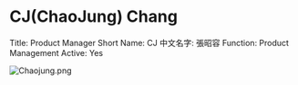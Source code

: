# CJ(ChaoJung) Chang

Title: Product Manager
Short Name: CJ
中文名字: 張昭容
Function: Product Management
Active: Yes

![Chaojung.png](CJ(ChaoJung)%20Chang%204dc7a84a36c04461b434dcd3a605a0ef/Chaojung.png)